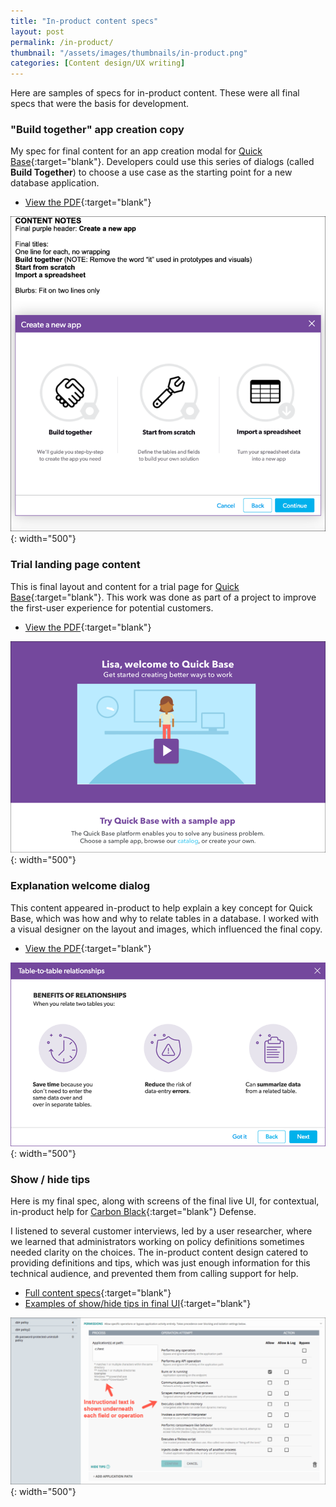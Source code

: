 ```yaml
---
title: "In-product content specs"
layout: post
permalink: /in-product/
thumbnail: "/assets/images/thumbnails/in-product.png"
categories: [Content design/UX writing]
---
```

Here are samples of specs for in-product content. These were all final specs that were the basis for development.

### "Build together" app creation copy
My spec for final content for an app creation modal for [Quick Base](https://www.quickbase.com){:target="blank"}. Developers could use this series of dialogs (called **Build Together**) to choose a use case as the starting point for a new database application.

- [View the PDF](/assets/pdf/Quick-Base-app-creation-copy.pdf){:target="blank"}

![](/assets/images/in-product.png){: width="500"}

### Trial landing page content
This is final layout and content for a trial page for [Quick Base](https://www.quickbase.com){:target="blank"}. This work was done as part of a project to improve the first-user experience for potential customers.

- [View the PDF](/assets/pdf/Quick-Base-trial-landing-page.pdf){:target="blank"}

![](/assets/images/trial.png){: width="500"}

### Explanation welcome dialog
This content appeared in-product to help explain a key concept for Quick Base, which was how and why to relate tables in a database. I worked with a visual designer on the layout and images, which influenced the final copy.

- [View the PDF](/assets/pdf/relationships-explanation.pdf){:target="blank"}

![](/assets/images/rel-explanation-2.png){: width="500"}

### Show / hide tips
Here is my final spec, along with screens of the final live UI, for contextual, in-product help for [Carbon Black](https://www.carbonblack.com/){:target="blank"} Defense.

I listened to several customer interviews, led by a user researcher, where we learned that administrators working on policy definitions sometimes needed clarity on the choices. The in-product content design catered to providing definitions and tips, which was just enough information for this technical audience, and prevented them from calling support for help.

- [Full content specs](/assets/pdf/policies-help.pdf){:target="blank"}
- [Examples of show/hide tips in final UI](/assets/pdf/show-hide-tips-final.pdf){:target="blank"}

![](/assets/images/2-tips-on.png){: width="500"}
